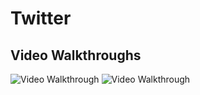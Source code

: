 # Twitter

## Video Walkthroughs

<img src='https://imgur.com/3wVz5BK.gif' title='Video Walkthrough' width='' alt='Video Walkthrough' />

<img src='https://imgur.com/HjnpjsZ.gif' title='Video Walkthrough' width='' alt='Video Walkthrough' />


